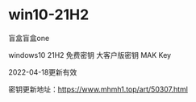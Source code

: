 # win10-21H2
盲盒盲盒one

windows10 21H2 免费密钥 大客户版密钥 MAK Key 

2022-04-18更新有效

密钥更新地址：https://www.mhmh1.top/art/50307.html
